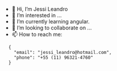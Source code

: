 - 👋 Hi, I’m  Jessi Leandro
- 👀 I’m interested in ...
- 🌱 I’m currently learning angular.
- 💞️ I’m looking to collaborate on ...
- 📫 How to reach me:
```
  {
    "email": "jessi_leandro@hotmail.com",
    "phone": "+55 (11) 96321-4760"
  }
```

<!---
jessiLeandro/jessiLeandro is a ✨ special ✨ repository because its `README.md` (this file) appears on your GitHub profile.
You can click the Preview link to take a look at your changes.
--->
